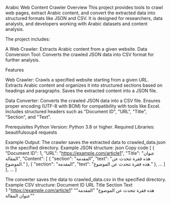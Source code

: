Arabic Web Content Crawler
Overview
This project provides tools to crawl web pages, extract Arabic content, and convert the extracted data into structured formats like JSON and CSV. It is designed for researchers, data analysts, and developers working with Arabic datasets and content analysis.

The project includes:

A Web Crawler: Extracts Arabic content from a given website.
Data Conversion Tool: Converts the crawled JSON data into CSV format for further analysis.

Features

Web Crawler:
Crawls a specified website starting from a given URL.
Extracts Arabic content and organizes it into structured sections based on headings and paragraphs.
Saves the extracted content into a JSON file.

Data Converter:
Converts the crawled JSON data into a CSV file.
Ensures proper encoding (UTF-8 with BOM) for compatibility with tools like Excel.
Includes structured headers such as "Document ID", "URL", "Title", "Section", and "Text".

Prerequisites
Python Version: Python 3.8 or higher.
Required Libraries:
beautifulsoup4
requests

Example Output:
The crawler saves the extracted data to crawled_data.json in the specified directory.
Example JSON structure:
json
Copy code
[
    {
        "Document ID": 1,
        "URL": "https://example.com/article1",
        "Title": "عنوان المقالة",
        "Content": [
            {
                "section": "المقدمة",
                "text": "هذه فقرة تتحدث عن الموضوع."
            },
            {
                "section": "المقدمة",
                "text": "هذه فقرة تتحدث عن الموضوع."
            },
            ...
        ]
    },
    ...
]

The converter saves the data to crawled_data.csv in the specified directory.
Example CSV structure:
Document ID              	URL	                     Title	     Section	      Text  
    1         "https://example.com/article1"     "هذه فقرة تتحدث عن الموضوع"    "المقدمة"   "عنوان المقالة"
